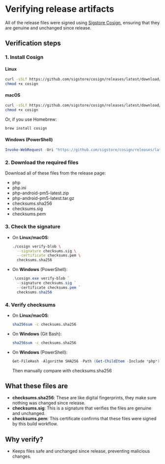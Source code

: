 # Verifying release artifacts

All of the release files were signed using [Sigstore Cosign](https://github.com/sigstore/cosign), ensuring that they are genuine and unchanged since release.

## Verification steps

### 1. Install Cosign

#### Linux

```bash
curl -sSLf https://github.com/sigstore/cosign/releases/latest/download/cosign-linux-amd64 -o cosign
chmod +x cosign
```

#### macOS

```bash
curl -sSLf https://github.com/sigstore/cosign/releases/latest/download/cosign-darwin-amd64 -o cosign
chmod +x cosign
```
Or, if you use Homebrew:
```bash
brew install cosign
```

#### Windows (PowerShell)

```powershell
Invoke-WebRequest -Uri "https://github.com/sigstore/cosign/releases/latest/download/cosign-windows-amd64.exe" -OutFile "cosign.exe"
```

### 2. Download the required files
Download all of these files from the release page:

 * php
 * php.ini
 * php-android-pm5-latest.zip
 * php-android-pm5-latest.tar.gz
 * checksums.sha256
 * checksums.sig
 * checksums.pem

### 3. Check the signature

- On **Linux/macOS**:
    ```bash
    ./cosign verify-blob \
      --signature checksums.sig \
      --certificate checksums.pem \
      checksums.sha256
    ```

- On **Windows** (PowerShell):
    ```powershell
    .\cosign.exe verify-blob `
      --signature checksums.sig `
      --certificate checksums.pem `
      checksums.sha256
    ```

### 4. Verify checksums

- On **Linux/macOS**:
    ```bash
    sha256sum -c checksums.sha256
    ```
- On **Windows** (Git Bash):
    ```bash
    sha256sum -c checksums.sha256
    ```
- On **Windows** (PowerShell):
   ```powershell
   Get-FileHash -Algorithm SHA256 -Path (Get-ChildItem -Include *php*) | Format-List
   ```
   Then manually compare with checksums.sha256

## What these files are

 * **checksums.sha256**: These are like digital fingerprints, they make sure nothing was changed since release.
 * **checksums.sig**: This is a signature that verifies the files are genuine and unchanged.
 * **checksums.pem**: This certificate confirms that these files were signed by this build workflow.

## Why verify?

* Keeps files safe and unchanged since release, preventing malicious changes.
